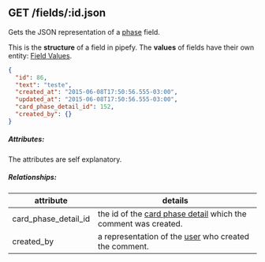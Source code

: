 ## GET /fields/:id.json

Gets the JSON representation of a [phase]("phase.md") field.

This is the **structure** of a field in pipefy. The **values** of fields have their own entity: [Field Values]("field_value.md").

```json
{
  "id": 86,
  "text": "teste",
  "created_at": "2015-06-08T17:50:56.555-03:00",
  "updated_at": "2015-06-08T17:50:56.555-03:00",
  "card_phase_detail_id": 152,
  "created_by": {}
}
```
##### Attributes:

The attributes are self explanatory.

##### Relationships:

| attribute | details |
| -- | -- |
|card_phase_detail_id| the id of the [card phase detail]("card_phase_detail.md") which the comment was created.|
| created_by | a representation of the [user]("user.md") who created the comment. |


